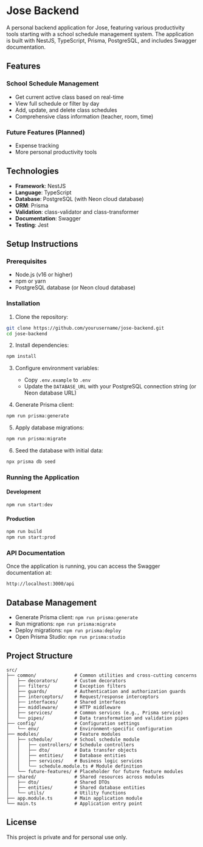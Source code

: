# Jose Backend

A personal backend application for Jose, featuring various productivity tools starting with a school schedule management system. The application is built with NestJS, TypeScript, Prisma, PostgreSQL, and includes Swagger documentation.

## Features

### School Schedule Management

- Get current active class based on real-time
- View full schedule or filter by day
- Add, update, and delete class schedules
- Comprehensive class information (teacher, room, time)

### Future Features (Planned)

- Expense tracking
- More personal productivity tools

## Technologies

- **Framework**: NestJS
- **Language**: TypeScript
- **Database**: PostgreSQL (with Neon cloud database)
- **ORM**: Prisma
- **Validation**: class-validator and class-transformer
- **Documentation**: Swagger
- **Testing**: Jest

## Setup Instructions

### Prerequisites

- Node.js (v16 or higher)
- npm or yarn
- PostgreSQL database (or Neon cloud database)

### Installation

1. Clone the repository:

```bash
git clone https://github.com/yourusername/jose-backend.git
cd jose-backend
```

2. Install dependencies:

```bash
npm install
```

3. Configure environment variables:

   - Copy `.env.example` to `.env`
   - Update the `DATABASE_URL` with your PostgreSQL connection string (or Neon database URL)

4. Generate Prisma client:

```bash
npm run prisma:generate
```

5. Apply database migrations:

```bash
npm run prisma:migrate
```

6. Seed the database with initial data:

```bash
npx prisma db seed
```

### Running the Application

#### Development

```bash
npm run start:dev
```

#### Production

```bash
npm run build
npm run start:prod
```

### API Documentation

Once the application is running, you can access the Swagger documentation at:

```
http://localhost:3000/api
```

## Database Management

- Generate Prisma client: `npm run prisma:generate`
- Run migrations: `npm run prisma:migrate`
- Deploy migrations: `npm run prisma:deploy`
- Open Prisma Studio: `npm run prisma:studio`

## Project Structure

```
src/
├── common/              # Common utilities and cross-cutting concerns
│   ├── decorators/      # Custom decorators
│   ├── filters/         # Exception filters
│   ├── guards/          # Authentication and authorization guards
│   ├── interceptors/    # Request/response interceptors
│   ├── interfaces/      # Shared interfaces
│   ├── middleware/      # HTTP middleware
│   ├── services/        # Common services (e.g., Prisma service)
│   └── pipes/           # Data transformation and validation pipes
├── config/              # Configuration settings
│   └── env/             # Environment-specific configuration
├── modules/             # Feature modules
│   ├── schedule/        # School schedule module
│   │   ├── controllers/ # Schedule controllers
│   │   ├── dto/         # Data transfer objects
│   │   ├── entities/    # Database entities
│   │   ├── services/    # Business logic services
│   │   └── schedule.module.ts # Module definition
│   └── future-features/ # Placeholder for future feature modules
├── shared/              # Shared resources across modules
│   ├── dto/             # Shared DTOs
│   ├── entities/        # Shared database entities
│   └── utils/           # Utility functions
├── app.module.ts        # Main application module
└── main.ts              # Application entry point
```

## License

This project is private and for personal use only.
